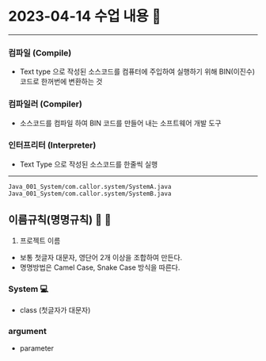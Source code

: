 # 2023-04-14 수업 내용 :foggy:   

***
### 컴파일 (Compile)
- Text type 으로 작성된 소스코드를 컴퓨터에 주입하여 실행하기 위해 BIN(이진수) 코드로 한꺼번에 변환하는 것
### 컴파일러 (Compiler)
- 소스코드를 컴파일 하여 BIN 코드를 만들어 내는 소프트웨어 개발 도구
### 인터프리터 (Interpreter)
- Text Type 으로 작성된 소스코드를 한줄씩 실행
***

```
Java_001_System/com.callor.system/SystemA.java
Java_001_System/com.callor.system/SystemB.java
```

## 이름규칙(명명규칙) :camel: :snake: 
1. 프로젝트 이름 
- 보통 첫글자 대문자, 영단어 2개 이상을 조합하여 만든다.
- 명명방법은 Camel Case, Snake Case 방식을 따른다.

### System :computer:
- class (첫글자가 대문자)

### argument
- parameter
